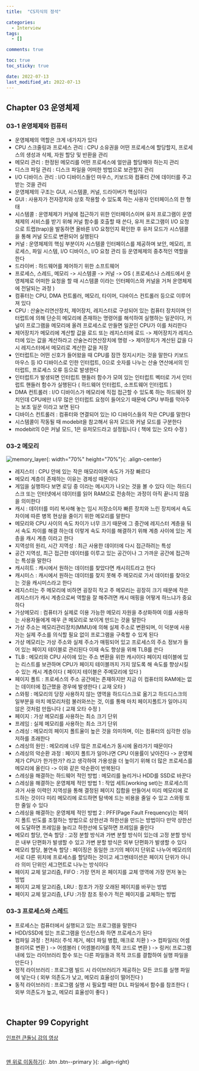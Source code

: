 ```yaml
---
title:  "CS지식의 정석" 

categories:
  - Interview
tags:
  - []

comments: true

toc: true
toc_sticky: true

date: 2022-07-13
last_modified_at: 2022-07-13
---
```


## Chapter 03 운영체제

### 03-1 운영체제와 컴퓨터
- 운영체제의 역할은 크게 네가지가 있다
- CPU 스크줄링과 프로세스 관리 : CPU 소유권을 어떤 프로세스에 할당할지, 프로세스의 생성과 삭제, 자원 할당 및 반환을 관리
- 메모리 관리 : 한정된 메모리를 어떤 프로세스에 얼만큼 할당해야 하는지 관리
- 디스크 파일 관리 : 디스크 파일을 어떠한 방법으로 보관할지 관리
- I/O 디바이스 관리 : I/O 디바이스들인 마우스, 키보드와 컴퓨터 간에 데이터를 주고받는 것을 관리
- 운영체제의 구조는 GUI, 시스템콜, 커널, 드라이버가 핵심이다
- GUI : 사용자가 전자장치와 상호 작용할 수 있도록 하는 사용자 인터페이스의 한 형태
- 시스템콜 : 운영체제가 커널에 접근하기 위한 인터페이스이며 유저 프로그램이 운영체제의 서비스를 받기 위해 커널 함수를 호출할 때 쓴다, 유저 프로그램이 I/O 요청으로 트랩(trap)을 발동하면 올바른 I/O 요청인지 확인한 후 유저 모드가 시스템콜을 통해 커널 모드로 변환되어 실행된다
- 커널 : 운영체제의 핵심 부분이자 시스템콜 인터페이스를 제공하며 보안, 메모리, 프로세스, 파일 시스템, I/O 디바이스, I/O 요청 관리 등 운영체제의 중추적인 역할을 한다
- 드라이버 : 하드웨어를 제어하기 위한 소프트웨어
- 프로세스, 스레드, 메모리 -> 시스템콜 -> 커널 -> OS ( 프로세스나 스레드에서 운영체제로 어떠한 요청을 할 때 시스템콜 이라는 인터페이스와 커널을 거쳐 운영체제에 전달되는 과정 )
- 컴퓨터는 CPU, DMA 컨트롤러, 메모리, 타이머, 디바이스 컨트롤러 등으로 이루어져 있다
- CPU : 산술논리연산장치, 제어장치, 레지스터로 구성되어 있는 컴퓨터 장치이며 인터럽트에 의해 단순히 메모리에 존재하는 명령어를 해석하여 실행하는 일꾼이다, 커널이 프로그램을 메모리에 올려 프로세스로 만들면 일꾼인 CPU가 이를 처리한다
- 제어장치가 메모리에 계산할 값을 로드 또는 레지스터에 로드 -> 제어장치가 레지스터에 있는 값을 계산하라고 산술논리연산장치에 명령 -> 제어장치가 계산된 값을 다시 레지스터에서 메모리로 계산한 값을 저장
- 인터럽트는 어떤 신호가 들어왔을 때 CPU를 잠깐 정지시키는 것을 말한다 키보드 마우스 등 IO 디바이스로 인한 인터럽트, 0으로 숫자를 나누는 산술 연산에서의 인터럽트, 프로세스 오류 등으로 발생한다
- 인터럽트가 발생되면 인터럽트 핸들러 함수가 모여 있는 인터럽트 벡터로 가서 인터럽트 핸들러 함수가 실행된다 ( 하드웨어 인터럽트, 소프트웨어 인터럽트 )
- DMA 컨트롤러 : I/O 디바이스가 메모리에 직접 접근할 수 있도록 하는 하드웨어 장치인데 CPU에만 너무 많은 인터럽트 요청이 들어오기 때문에 CPU 부하를 막아주는 보조 일꾼 이라고 보면 된다
- 디바이스 컨트롤러 : 컴퓨터와 연결되어 있는 IO 디바이스들의 작은 CPU를 말한다
- 시스템콜이 작동될 때 modebit을 참고해서 유저 모드와 커널 모드를 구분한다
- modebit의 0은 커널 모드, 1은 유저모드라고 설정됩니다 ( 책에 있는 오타 수정 )

### 03-2 메모리

![memory_layer](https://user-images.githubusercontent.com/80055816/178681983-146ca6be-e261-4062-b761-58173f0deb3d.png){: width="70%" height="70%"}{: .align-center}

- 레지스터 : CPU 안에 있는 작은 매모리이며 속도가 가장 빠르다
- 메모리 계층이 존재하는 이유는 경제성 때문이다
- 게임을 실행하다 보면 로딩 중 이라는 메시지가 나오는 것을 볼 수 있다 이는 하드디스크 또는 인터넷에서 데이터를 읽어 RAM으로 전송하는 과정이 아직 끝나지 않음을 의미한다
- 캐시 : 데이터를 미리 복사해 놓는 임시 저장소이자 빠른 장치와 느린 장치에서 속도 차이에 따른 병목 현상을 줄이기 위한 메모리를 말한다
- 메모리와 CPU 사이의 속도 차이가 너무 크기 때문에 그 중간에 레지스터 계층을 둬서 속도 차이를 해결 하는데 이렇게 속도 차이를 해결하기 위해 계층 사이에 있는 계층을 캐시 계층 이라고 한다
- 지역성의 원리, 시간 지역성 : 최근 사용한 데이터에 다시 접근하려는 특성
- 공간 지역성, 최근 접근한 데이터를 이루고 있는 공간이나 그 가까운 공간에 접근하는 특성을 말한다
- 캐시히트 : 캐시에서 원하는 데이터를 찾았다면 캐시히트라고 한다
- 캐시미스 : 캐시에서 원하는 데이터를 찾지 못해 주 메모리로 가서 데이터를 찾아오는 것을 캐시미스라고 한다
- 레지스터는 주 메모리에 비하면 굉장히 작고 주 메모리는 굉장히 크기 때문에 작은 레지스터가 캐시 계층으로써 역할을 잘 해주려면 캐시 매핑을 어떻게 하느냐가 중요하다
- 가상메모리 : 컴퓨터가 실제로 이용 가능한 메모리 자원을 추상화하여 이를 사용하는 사용자들에게 매우 큰 메모리로 보이게 만드는 것을 말한다
- 가상 주소는 메모리관리장치(MMU)에 의해 실제 주소로 변환되며, 이 덕분에 사용자는 실제 주소를 의식할 필요 없이 프로그램을 구축할 수 있게 된다
- 가상 메모리는 가상 주소와 실제 주소가 매핑되어 있고 프로세스의 주소 정보가 들어 있는 페이지 테이블로 관리된다 이때 속도 향상을 위해 TLB를 쓴다
- TLB : 메모리와 CPU 사이에 있는 주소 변환을 위한 캐시이다 페이지 테이블에 있는 리스트를 보관하며 CPU가 페이지 테이블까지 가지 않도록 해 속도를 향상시킬 수 있는 캐시 계층이다 ( 페이지 테이블은 주메모리에 있다 )
- 페이지 폴트 : 프로세스의 주소 공간에는 존재하지만 지금 이 컴퓨터의 RAM에는 없는 데이터에 접근했을 경우에 발생한다 ( 교재 오타 )
- 스와핑 : 메모리의 당장 사용하지 않는 영역을 하드디스크로 옮기고 하드디스크의 일부분을 마치 메모리처럼 불러와쓰는 것, 이를 통해 마치 페이지폴트가 일어나지 않은 것처럼 만듭니다 ( 교재 오타 수정 )
- 페이지 : 가상 메모리를 사용하는 최소 크기 단위
- 프레임 : 실제 메모리를 사용하는 최소 크기 단위
- 스레싱 : 메모리의 페이지 폴트율이 높은 것을 의미하며, 이는 컴퓨터의 심각한 성능 저하를 초래한다
- 스레싱의 원인 : 메모리에 너무 많은 프로세스가 동시에 올라가기 때문이다
- 스레싱의 악순환 과정 : 페이지 폴트가 일어나면 CPU 이용률이 낮아진다 -> 운영체제가 CPU가 한가한가? 라고 생각하여 가용성을 더 높이기 위해 더 많은 프로세스를 메모리에 올린다 -> 이와 같은 악순환이 반복된다
- 스레싱을 해결하는 하드웨어 적인 방법 : 메모리를 늘리거나 HDD를 SSD로 바꾼다
- 스레싱을 해결하는 운영체제 적인 방법 1 : 작업 세트(working set)는 프로세스의 과거 사용 이력인 지역성을 통해 결정된 페이지 집합을 만들어서 미리 메모리에 로드하는 것이다 미리 메모리에 로드하면 탐색에 드는 비용을 줄일 수 있고 스와핑 또한 줄일 수 있다
- 스레싱을 해결하는 운영체제 적인 방법 2 : PFF(Page Fault Frequency)는 페이지 폴트 빈도를 조절하는 방법으로 상한선과 하한선을 만드는 방법이다 만약 상한선에 도달하면 프레임을 늘리고 하한선에 도달하면 프레임을 줄인다
- 메모리 할당, 연속 할당 : 고정 분할 방식과 가변 분할 방식이 있는데 고정 분할 방식은 내부 단편화가 발생할 수 있고 가변 분할 방식은 외부 단편화가 발생할 수 있다
- 메모리 할당, 불연속 할당 : 페이징은 동일한 크기의 페이지 단위로 나누어 메모리의 서로 다른 위치에 프로세스를 할당하는 것이고 세그멘테이션은 페이지 단위가 아니라 의미 단위인 세그먼트로 나누는 방식이다
- 페이지 교체 알고리즘, FIFO : 가장 먼저 온 페이지를 교체 영역에 가장 먼저 놓는 방법
- 페이지 교체 알고리즘, LRU : 참조가 가장 오래된 페이지를 바꾸는 방법
- 페이지 교체 알고리즘, LFU :가장 참조 횟수가 적은 페이지를 교체하는 방법

### 03-3 프로세스와 스레드
- 프로세스는 컴퓨터에서 실행되고 있는 프로그램을 말한다
- HDD/SSD에 있는 프로그램을 인스턴스화 하면 프로세스가 된다
- 컴파일 과정 : 전처리( 주석 제거, 헤더 파일 병합, 매크로 치환 ) -> 컴파일러( 어셈블리어로 변환 ) -> 어셈블러 ( 어셈블리어를 목적 코드로 변환 ) -> 링커( 프로그램 내에 있는 라이브러리 함수 또는 다른 파일들과 목적 코드를 결합하여 실행 파일을 만든다 )
- 정적 라이브러리 : 프로그램 빌드 시 라이브러리가 제공하는 모든 코드를 실행 파일에 넣는다 ( 외부 의존도가 낮고, 메모리 효율성이 떨어진다 )
- 동적 라이브러리 : 프로그램 실행 시 필요할 때만 DLL 파일에서 함수를 참조한다 ( 외부 의존도가 높고, 메모리 효율성이 좋다 )

<br>

## Chapter 99 Copyright

[ 인프런 큰돌님 강의 영상 ](https://www.inflearn.com/course/%EA%B0%9C%EB%B0%9C%EC%9E%90-%EB%A9%B4%EC%A0%91-cs-%ED%8A%B9%EA%B0%95/dashboard)

<br>

[맨 위로 이동하기](#){: .btn .btn--primary }{: .align-right}